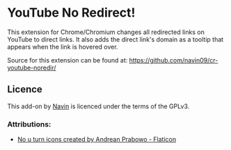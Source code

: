 # YouTube No Redirect!

This extension for Chrome/Chromium changes all redirected links on YouTube to direct links. It also adds the direct link's domain as a tooltip that appears when the link is hovered over.

Source for this extension can be found at: https://github.com/navin09/cr-youtube-noredir/

## Licence

This add-on by [Navin](https://github.com/navin09) is licenced under the terms of the GPLv3.

### Attributions:

- <a href="https://www.flaticon.com/free-icon/no-u-turn_6742739" title="no u turn icons">No u turn icons created by Andrean Prabowo - Flaticon</a>
